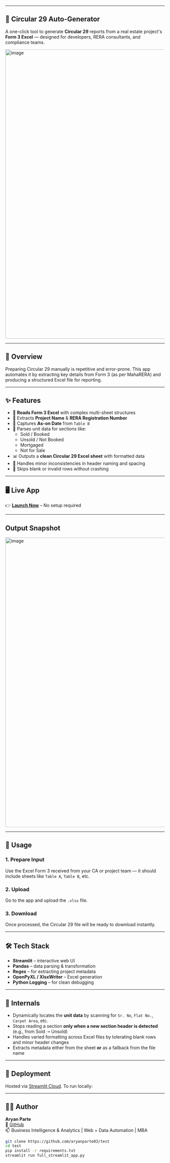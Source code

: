 
---

## 🏢 Circular 29 Auto-Generator
A one-click tool to generate **Circular 29** reports from a real estate project's **Form 3 Excel** — designed for developers, RERA consultants, and compliance teams.

<img width="1918" height="911" alt="image" src="https://github.com/user-attachments/assets/40b36db3-66ca-41e9-b101-b86fae224047" />

---

## 🔧 Overview

Preparing Circular 29 manually is repetitive and error-prone. This app automates it by extracting key details from Form 3 (as per MahaRERA) and producing a structured Excel file for reporting.

---

## ✨ Features

- 📄 **Reads Form 3 Excel** with complex multi-sheet structures
- 🏢 Extracts **Project Name** & **RERA Registration Number**
- 📅 Captures **As-on Date** from `Table B`
- 🧮 Parses unit data for sections like:
  - Sold / Booked
  - Unsold / Not Booked
  - Mortgaged
  - Not for Sale
- 📊 Outputs a **clean Circular 29 Excel sheet** with formatted data
- 🔁 Handles minor inconsistencies in header naming and spacing
- 🚫 Skips blank or invalid rows without crashing

---

## 🖥️ Live App

👉 **[Launch Now](https://circular29-autogenerator.streamlit.app/)** – No setup required

---

## Output Snapshot

<img width="1919" height="912" alt="image" src="https://github.com/user-attachments/assets/03b85327-9837-47ee-aea4-c01b60254c48" />

---

## 📁 Usage

### 1. Prepare Input
Use the Excel Form 3 received from your CA or project team — it should include sheets like `Table A`, `Table B`, etc.

### 2. Upload
Go to the app and upload the `.xlsx` file.

### 3. Download
Once processed, the Circular 29 file will be ready to download instantly.

---

## 🛠 Tech Stack

- **Streamlit** – interactive web UI
- **Pandas** – data parsing & transformation
- **Regex** – for extracting project metadata
- **OpenPyXL / XlsxWriter** – Excel generation
- **Python Logging** – for clean debugging

---

## 🧠 Internals

- Dynamically locates the **unit data** by scanning for `Sr. No`, `Flat No.`, `Carpet Area`, etc.
- Stops reading a section **only when a new section header is detected** (e.g., from Sold ➝ Unsold)
- Handles varied formatting across Excel files by tolerating blank rows and minor header changes
- Extracts metadata either from the sheet **or** as a fallback from the file name

---

## 🚀 Deployment

Hosted via [Streamlit Cloud](https://streamlit.io/cloud). To run locally:

---

## 👨‍💻 Author

**Aryan Parte**  
🔗 [GitHub](https://github.com/aryanparte03)  
📫 Business Intelligence & Analytics | Web + Data Automation | MBA  

```bash
git clone https://github.com/aryanparte03/test
cd test
pip install -r requirements.txt
streamlit run full_streamlit_app.py
